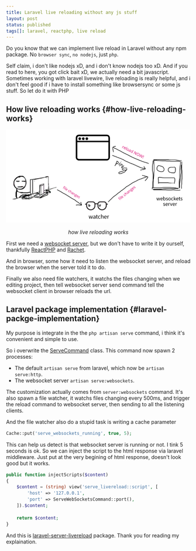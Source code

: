 ```yaml
---
title: Laravel live reloading without any js stuff
layout: post
status: published
tags[]: laravel, reactphp, live reload
---
```


Do you know that we can implement live reload in Laravel without any npm package. No `browser sync`, `no nodejs`, just `php`.

Self claim, i don't like nodejs xD, and i don't know nodejs too xD. And if you read to here, you got click bait xD, we actually need a bit javascript. Sometimes working with laravel livewire, live reloading is really helpful, and i don't feel good if i have to install something like browsersync or some js stuff. So let do it with PHP

## How live reloading works {#how-live-reloading-works}

![how live reloading works](/images/live-reloading-sketch.png)
<p align="center"><i>how live reloading works</i></p>

First we need a [websocket server](https://developer.mozilla.org/en-US/docs/Web/API/WebSockets_API/Writing_WebSocket_servers), but we don't have to write it by ourself, thankfully [ReactPHP](https://reactphp.org/) and [Rachet](http://socketo.me/).

And in browser, some how it need to listen the websocket server, and reload the browser when the server told it to do.

Finally we also need file watchers, it watchs the files changing when we editing project, then tell websocket server send command tell the websocket client in browser reloads the url.

## Laravel package implementation {#laravel-packge-implementation}

My purpose is integrate in the the `php artisan serve` command, i think it's convenient and simple to use.

So i overwrite the [ServeCommand](https://github.com/bangnokia/laravel-serve-livereload/blob/84d9689444652ca8ab687e74b5c7bf65e04696b0/src/Commands/ServeCommand.php) class. This command now spawn 2 processes:

- The default `artisan serve` from laravel, which now be `artisan serve:http`.
- The websocket server `artisan serve:websockets`.

The customization actually comes from `server:websockets` command. It's also spawn a file watcher, it watchs files changing every 500ms, and trigger the reload command to websocket server, then sending to all the listening clients.

And the file watcher also do a stupid task is writing a cache parameter

```php
Cache::put('serve_websockets_running', true, 5);
```

This can help us detect is that websocket server is running or not. I tink 5 seconds is ok. So we can inject the script to the html response via laravel middleware. Just put at the very begining of html response, doesn't look good but it works.

```php
public function injectScripts($content)
{
    $content = (string) view('serve_livereload::script', [
        'host' => '127.0.0.1',
        'port' => ServeWebSocketsCommand::port(),
    ]).$content;

    return $content;
}
```

And this is [laravel-server-livereload](https://github.com/bangnokia/laravel-serve-livereload) package. Thank you for reading my explaination.

